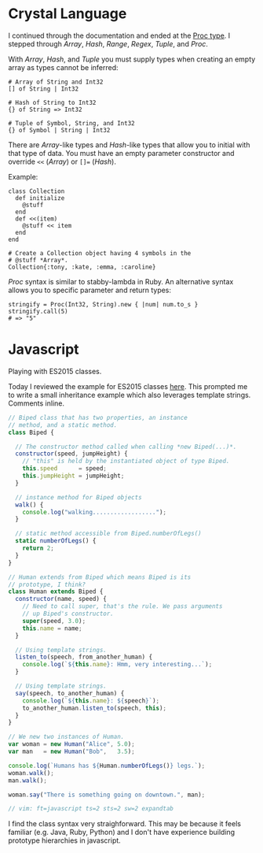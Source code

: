 # Crystal Language

I continued through the documentation and ended at the [Proc type](http://crystal-lang.org/docs/syntax_and_semantics/literals/proc.html). I stepped through *Array*, *Hash*, *Range*, *Regex*, *Tuple*, and *Proc*.

With *Array*, *Hash*, and *Tuple* you must supply types when creating an empty array as types cannot be inferred:

```crystal
# Array of String and Int32
[] of String | Int32

# Hash of String to Int32
{} of String => Int32

# Tuple of Symbol, String, and Int32
{} of Symbol | String | Int32
```

There are *Array*-like types and *Hash*-like types that allow you to initial with that type of data. You must have an empty parameter constructor and override `<<` (*Array*) or `[]=` (*Hash*).

Example:

```crystal
class Collection
  def initialize
    @stuff
  end
  def <<(item)
    @stuff << item
  end
end

# Create a Collection object having 4 symbols in the
# @stuff *Array*.
Collection{:tony, :kate, :emma, :caroline}
```

*Proc* syntax is similar to stabby-lambda in Ruby. An alternative syntax allows you to specific parameter and return types:

```crystal
stringify = Proc(Int32, String).new { |num| num.to_s }
stringify.call(5)
# => "5"
```

# Javascript

Playing with ES2015 classes.

Today I reviewed the example for ES2015 classes [here](https://babeljs.io/docs/learn-es2015/#classes). This prompted me to write a small inheritance example which also leverages template strings. Comments inline.

```javascript
// Biped class that has two properties, an instance
// method, and a static method.
class Biped {

  // The constructor method called when calling *new Biped(...)*.
  constructor(speed, jumpHeight) {
    // "this" is held by the instantiated object of type Biped.
    this.speed      = speed;
    this.jumpHeight = jumpHeight;
  }

  // instance method for Biped objects
  walk() {
    console.log("walking..................");
  }

  // static method accessible from Biped.numberOfLegs()
  static numberOfLegs() {
    return 2;
  }
}

// Human extends from Biped which means Biped is its
// prototype, I think?
class Human extends Biped {
  constructor(name, speed) {
    // Need to call super, that's the rule. We pass arguments
    // up Biped's constructor.
    super(speed, 3.0);
    this.name = name;
  }

  // Using template strings.
  listen_to(speech, from_another_human) {
    console.log(`${this.name}: Hmm, very interesting...`);
  }

  // Using template strings.
  say(speech, to_another_human) {
    console.log(`${this.name}: ${speech}`);
    to_another_human.listen_to(speech, this);
  }
}

// We new two instances of Human.
var woman = new Human("Alice", 5.0);
var man   = new Human("Bob",   3.5);

console.log(`Humans has ${Human.numberOfLegs()} legs.`);
woman.walk();
man.walk();

woman.say("There is something going on downtown.", man);

// vim: ft=javascript ts=2 sts=2 sw=2 expandtab
```

I find the class syntax very straighforward. This may be because it feels familiar (e.g. Java, Ruby, Python) and I don't have experience building prototype hierarchies in javascript.
